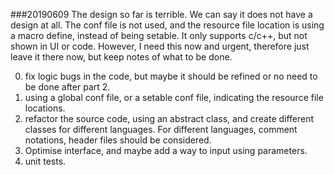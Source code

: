 ###20190609
The design so far is terrible. We can say it does not have a design at all. The conf file is not used, and the resource file location is using a macro define, instead of being setable. It only supports c/c++, but not shown in UI or code. However, I need this now and urgent, therefore just leave it there now, but keep notes of what to be done.

0. fix logic bugs in the code, but maybe it should be refined or no need to be done after part 2.
1. using a global conf file, or a setable conf file, indicating the resource file locations.
2. refactor the source code, using an abstract class, and create different classes for different languages. For different languages, comment notations, header files should be considered.
3. Optimise interface, and maybe add a way to input using parameters.
4. unit tests.